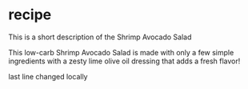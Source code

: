 # recipe
This is a short description of the Shrimp Avocado Salad

This low-carb Shrimp Avocado Salad is made with only a few simple ingredients with a zesty lime olive oil dressing that adds a fresh flavor!

last line changed locally